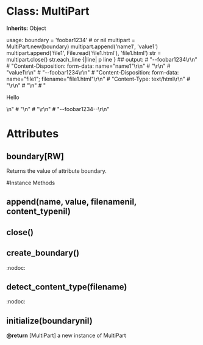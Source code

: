 # Class: MultiPart
**Inherits:** Object
    

usage:
    boundary = 'foobar1234'  # or nil
    multipart = MultiPart.new(boundary)
    multipart.append('name1', 'value1')
    multipart.append('file1', File.read('file1.html'), 'file1.html')
    str = multipart.close()
    str.each_line {|line| p line }
    ## output:
    # "--foobar1234\r\n"
    # "Content-Disposition: form-data: name=\"name1\"\r\n"
    # "\r\n"
    # "value1\r\n"
    # "--foobar1234\r\n"
    # "Content-Disposition: form-data: name=\"file1\"; filename=\"file1.html\"\r\n"
    # "Content-Type: text/html\r\n"
    # "\r\n"
    # "<html>\n"
    # "<body><p>Hello</p></body>\n"
    # "</html>\n"
    # "\r\n"
    # "--foobar1234--\r\n"


# Attributes
## boundary[RW] [](#attribute-i-boundary)
Returns the value of attribute boundary.


#Instance Methods
## append(name, value, filenamenil, content_typenil) [](#method-i-append)

## close() [](#method-i-close)

## create_boundary() [](#method-i-create_boundary)
:nodoc:

## detect_content_type(filename) [](#method-i-detect_content_type)
:nodoc:

## initialize(boundarynil) [](#method-i-initialize)

**@return** [MultiPart] a new instance of MultiPart


